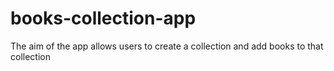 # books-collection-app
The aim of the app allows users to create a collection and add books to that collection
